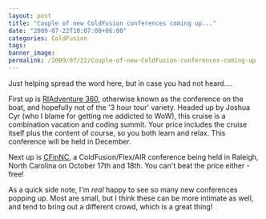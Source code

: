 ```yaml
---
layout: post
title: "Couple of new ColdFusion conferences coming up..."
date: "2009-07-22T10:07:00+06:00"
categories: ColdFusion 
tags: 
banner_image: 
permalink: /2009/07/22/Couple-of-new-ColdFusion-conferences-coming-up
---
```


Just helping spread the word here, but in case you had not heard....

First up is <a href="http://www.riadventure.com/">RIAdventure 360</a>, otherwise known as the conference on the boat, and hopefully not of the '3 hour tour' variety. Headed up by Joshua Cyr (who I blame for getting me addicted to WoW), this cruise is a combination vacation and coding summit. Your price includes the cruise itself plus the content of course, so you both learn and relax. This conference will be held in December.

Next up is <a href="http://www.cfinnc.com/">CFinNC</a>, a ColdFusion/Flex/AIR conference being held in Raleigh, North Carolina on October 17th and 18th. You can't beat the price either - free!

As a quick side note, I'm <i>real</i> happy to see so many new conferences popping up. Most are small, but I think these can be more intimate as well, and tend to bring out a different crowd, which is a great thing!